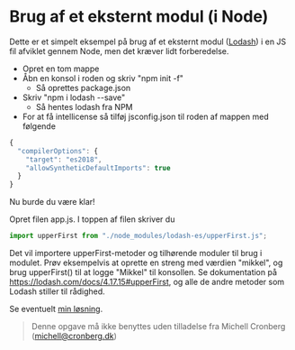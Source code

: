 # Brug af et eksternt modul (i Node)

Dette er et simpelt eksempel på brug af et eksternt modul ([Lodash](https://lodash.com)) i en JS fil afviklet gennem Node, men det kræver lidt forberedelse.

- Opret en tom mappe
- Åbn en konsol i roden og skriv "npm init -f"
  - Så oprettes package.json
- Skriv "npm i lodash --save"
  - Så hentes lodash fra NPM
- For at få intellicense så tilføj jsconfig.json til roden af mappen med følgende

```javascript
{
  "compilerOptions": {
    "target": "es2018",
    "allowSyntheticDefaultImports": true
  }
}
```

Nu burde du være klar!

Opret filen app.js. I toppen af filen skriver du 

```javascript
import upperFirst from "./node_modules/lodash-es/upperFirst.js";
```

Det vil importere upperFirst-metoder og tilhørende moduler til brug i modulet. Prøv eksempelvis at oprette en streng med værdien "mikkel", og brug upperFirst() til at logge "Mikkel" til konsollen. Se dokumentation på https://lodash.com/docs/4.17.15#upperFirst, og alle de andre metoder som Lodash stiller til rådighed.

Se eventuelt [min løsning](../app.js).

> Denne opgave må ikke benyttes uden tilladelse fra Michell Cronberg (michell@cronberg.dk)
